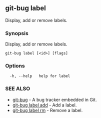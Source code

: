 ## git-bug label

Display, add or remove labels.

### Synopsis

Display, add or remove labels.

```
git-bug label [<id>] [flags]
```

### Options

```
  -h, --help   help for label
```

### SEE ALSO

* [git-bug](git-bug.md)	 - A bug tracker embedded in Git.
* [git-bug label add](git-bug_label_add.md)	 - Add a label.
* [git-bug label rm](git-bug_label_rm.md)	 - Remove a label.

